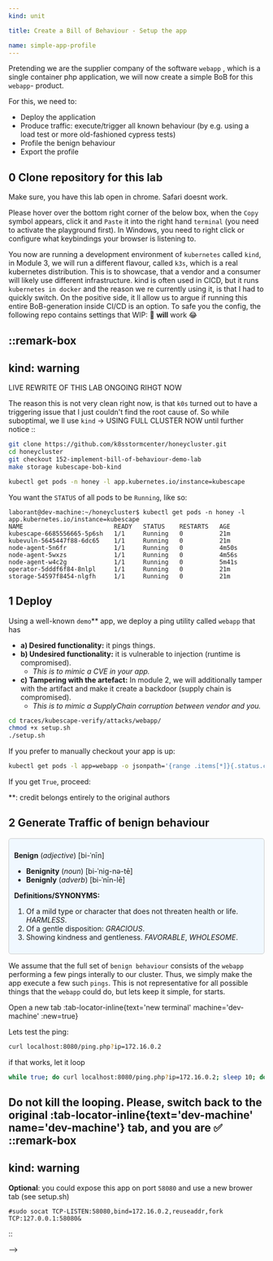 ```yaml
---
kind: unit

title: Create a Bill of Behaviour - Setup the app

name: simple-app-profile
---
```


Pretending we are the supplier company of the software `webapp` , which is a single container php application,
we will now create a simple BoB for this `webapp`- product.

For this, we need to:  
 
* Deploy the application
* Produce traffic: execute/trigger all known behaviour (by e.g. using a load test or more old-fashioned cypress tests)
* Profile the benign behaviour
* Export the profile
  


## 0 Clone repository for this lab 
Make sure, you have this lab open in chrome. Safari doesnt work. 

Please hover over the bottom right corner of the below box, when the `Copy` symbol appears, click it and `Paste` it into the right hand `terminal` (you need to activate the playground first). In Windows, you need to right click or configure what keybindings your browser is listening to.



You now are running a development environment of `kubernetes` called `kind`, in Module 3, we will run a different flavour, called `k3s`, which is a real kubernetes distribution. This is to showcase, that a vendor and a consumer will likely use different infrastructure. kind is often used in CICD, but it runs `kubernetes in docker` and the reason we re currently using it, is that I had to quickly switch.
On the positive side, it ll allow us to argue if running this entire BoB-generation inside CI/CD is an option.
To safe you the config, the following repo contains settings that  WIP: 🤣 __will__ work 😂 

::remark-box
---
kind: warning
---
LIVE REWRITE OF THIS LAB ONGOING RIHGT NOW

The reason this is not very clean right now, is that `k0s` turned out to have a triggering issue that I just couldn't find the root cause of. So while suboptimal, we ll use `kind` -> USING FULL CLUSTER NOW until further notice
::


```bash
git clone https://github.com/k8sstormcenter/honeycluster.git
cd honeycluster
git checkout 152-implement-bill-of-behaviour-demo-lab 
make storage kubescape-bob-kind
```

```bash
kubectl get pods -n honey -l app.kubernetes.io/instance=kubescape
```
You want the `STATUS` of all pods to be `Running`, like so:
```
laborant@dev-machine:~/honeycluster$ kubectl get pods -n honey -l app.kubernetes.io/instance=kubescape
NAME                         READY   STATUS    RESTARTS   AGE
kubescape-6685556665-5p6sh   1/1     Running   0          21m
kubevuln-5645447f88-6dc65    1/1     Running   0          21m
node-agent-5n6fr             1/1     Running   0          4m50s
node-agent-5wxzs             1/1     Running   0          4m56s
node-agent-w4c2g             1/1     Running   0          5m41s
operator-5dddf6f84-8nlpl     1/1     Running   0          21m
storage-54597f8454-nlgfh     1/1     Running   0          21m
```
<!-- 
```git
# For AMD64 / x86_64
[ $(uname -m) = x86_64 ] && curl -Lo ./kind https://kind.sigs.k8s.io/dl/v0.27.0/kind-linux-amd64
# For ARM64
[ $(uname -m) = aarch64 ] && curl -Lo ./kind https://kind.sigs.k8s.io/dl/v0.27.0/kind-linux-arm64
chmod +x ./kind
sudo mv ./kind /usr/local/bin/kind
curl https://raw.githubusercontent.com/helm/helm/main/scripts/get-helm-3 | bash
curl -LO "https://dl.k8s.io/release/$(curl -L -s https://dl.k8s.io/release/stable.txt)/bin/linux/amd64/kubectl"
chmod +x ./kubectl
sudo mv ./kubectl /usr/local/bin/kubectl
git clone https://github.com/k8sstormcenter/honeycluster.git
cd honeycluster
git checkout 152-implement-bill-of-behaviour-demo-lab 
make cluster-up
make kubescape-bob-kind
``` -->

<!-- 


::simple-task
---
:tasks: tasks
:name: git_clone
---
#active
Waiting for you to clone the repo
#completed
Congrats! 
::
 -->

## 1 Deploy
Using a well-known `demo`** app, we deploy a ping utility called `webapp` that has

*   **a) Desired functionality:** it pings things.
*   **b) Undesired functionality:** it is vulnerable to injection (runtime is compromised).
    *   _This is to mimic a CVE in your app._
*   **c) Tampering with the artefact:** In module 2, we will additionally tamper with the artifact and make it create a backdoor (supply chain is compromised).
    *   _This is to mimic a SupplyChain corruption between vendor and you._

```sh
cd traces/kubescape-verify/attacks/webapp/
chmod +x setup.sh
./setup.sh
```


<!-- 
::simple-task
---
:tasks: tasks
:name: webapp
---
#active
Webapp is being deployed..

#completed
Webapp is running 
::
 -->
If you prefer to manually checkout your app is up:
```sh
kubectl get pods -l app=webapp -o jsonpath='{range .items[*]}{.status.conditions[?(@.type=="Ready")].status}{"\n"}{end}'
```

If you get `True`, proceed:


**: credit belongs entirely to the original authors


## 2 Generate Traffic of benign behaviour

<div style="background-color: #f0f8ff; border: 1px solid #ccc; padding: 10px; border-radius: 5px;">

**Benign** (*adjective*) [bi-ˈnīn] 
*   **Benignity** (*noun*) [bi-ˈnig-nə-tē]
*   **Benignly** (*adverb*) [bi-ˈnīn-lē]

**Definitions/SYNONYMS:**

1.  Of a mild type or character that does not threaten health or life. *HARMLESS*.
2.  Of a gentle disposition: *GRACIOUS*.
3.  Showing kindness and gentleness. *FAVORABLE*, *WHOLESOME*.
</div>




We assume that the full set of `benign behaviour` consists of the `webapp` performing a few pings interally to our  cluster. Thus, we simply make the app execute a few such `pings`. This is not representative for all possible things
that the `webapp` could do, but lets keep it simple, for starts.


Open a new tab :tab-locator-inline{text='new terminal' machine='dev-machine' :new=true}
<!--
First, find the nodeport IP
 ```sh
export port=$(kubectl describe svc/webapp | grep NodePort | awk '{print $3}' | cut -d '/' -f1)
echo "NodePort is: $port"
 curl 172.16.0.2:$port/ping.php?ip=172.16.0.2
while true; do curl 172.16.0.2:$port/ping.php?ip=172.16.0.2; sleep 10; done
``` -->
Lets test the ping:

```sh
curl localhost:8080/ping.php?ip=172.16.0.2
```
if that works, let it loop 

```sh
while true; do curl localhost:8080/ping.php?ip=172.16.0.2; sleep 10; done
```
Do not kill the looping.
Please, switch back to the original :tab-locator-inline{text='dev-machine' name='dev-machine'} tab, and you are ✅
::remark-box
---
kind: warning
---


__Optional__: you could expose this app on port `58080` and use a new brower tab (see setup.sh)
```
#sudo socat TCP-LISTEN:58080,bind=172.16.0.2,reuseaddr,fork TCP:127.0.0.1:58080&
```
::

<!-- 

::simple-task
---
:tasks: tasks
:name:  profilecomplete
---
#active
Profile is still not complete

#completed
Application profile is now complete
::



<!-- [Debug: restart the nodeagent]

```sh
kubectl rollout restart ds -n honey node-agent 
``` -->
<!-- 
## Test
So, we are done here, but we could - just for kicks - verify that kubescape is now watching for anything that was not previously recorded as `benign` and execute a simple injection like so:

in Tab 1 tail the logs again
```sh
kubectl logs -n honey -l app=node-agent -f -c node-agent
```
and in Tab 2, let's do something malicious

```sh
curl 172.16.0.2:31158/ping.php?ip=172.16.0.2,ls
```


**: credit belongs entirely to the original authors

```yaml
Name:         pod-ping-app
Namespace:    default
Labels:       kubescape.io/workload-api-version=v1
              kubescape.io/workload-kind=Pod
              kubescape.io/workload-name=ping-app
              kubescape.io/workload-namespace=default
              kubescape.io/workload-resource-version=1966
Annotations:  kubescape.io/completion: partial
              kubescape.io/instance-id: apiVersion-v1/namespace-default/kind-Pod/name-ping-app
              kubescape.io/resource-size: 9
              kubescape.io/status: completed
              kubescape.io/wlid: wlid://cluster-honeycluster/namespace-default/pod-ping-app
API Version:  spdx.softwarecomposition.kubescape.io/v1beta1
Kind:         ApplicationProfile
Metadata:
  Creation Timestamp:  2025-04-15T19:47:13Z
  Resource Version:    4
  UID:                 08396cda-4519-48ce-9c7c-9d530a19123a
Spec:
  Architectures:
    amd64
  Containers:
    Capabilities:
      NET_RAW
      SETUID
    Endpoints:  <nil>
    Execs:
      Args:
        /bin/sh
        -c
        ping -c 4 172.16.0.2
      Path:  /bin/sh
      Args:
        /bin/ping
        -c
        4
        172.16.0.2
      Path:     /bin/ping
    Image ID:   docker.io/amitschendel/ping-app@sha256:99fe0f297bbaeca1896219486de8d777fa46bd5b0cabe8488de77405149c524d
    Image Tag:  docker.io/amitschendel/ping-app:latest
    Name:       ping-app
    Opens:
      Flags:
        O_CLOEXEC
        O_RDONLY
      Path:  /usr/lib/x86_64-linux-gnu/libunistring.so.2.1.0
      Flags:
        O_RDONLY
      Path:  /var/www/html/ping.php
      Flags:
        O_CLOEXEC
        O_RDONLY
      Path:  /etc/ld.so.cache
      Flags:
        O_CLOEXEC
        O_RDONLY
      Path:  /lib/x86_64-linux-gnu/libc-2.31.so
      Flags:
        O_CLOEXEC
        O_RDONLY
      Path:  /lib/x86_64-linux-gnu/libcap.so.2.44
      Flags:
        O_CLOEXEC
        O_RDONLY
      Path:  /usr/lib/x86_64-linux-gnu/libidn2.so.0.3.7
      Flags:
        O_CLOEXEC
        O_RDONLY
      Path:  /lib/x86_64-linux-gnu/libresolv-2.31.so
    Rule Policies:
      R0001:
      R0002:
      R0003:
      R0004:
      R0005:
      R0006:
      R0007:
      R0008:
      R0009:
      R0010:
      R0011:
      R1000:
      R1001:
      R1002:
      R1003:
      R1004:
      R1005:
      R1006:
      R1007:
      R1008:
      R1009:
      R1010:
      R1011:
      R1012:
      R1015:
      R1030:
    Seccomp Profile:
      Spec:
        Default Action:  
    Syscalls:
      accept4
      access
      arch_prctl
      brk
      capget
      capset
      chdir
      clone
      close
      connect
      dup2
      execve
      exit_group
      fcntl
      fstat
      getcwd
      getegid
      geteuid
      getgid
      getpid
      getppid
      getrandom
      getsockname
      getsockopt
      getuid
      ioctl
      lstat
      mmap
      mprotect
      munmap
      openat
      pipe2
      poll
      prctl
      prlimit64
      read
      recvmsg
      rt_sigaction
      rt_sigprocmask
      rt_sigreturn
      select
      sendto
      setitimer
      setsockopt
      setuid
      shutdown
      socket
      stat
      times
      vfork
      wait4
      write
      writev
Status:
Events:  <none>
``` --> -->